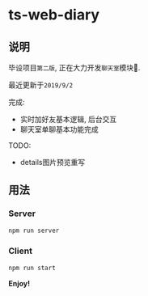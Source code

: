 # ts-web-diary

## 说明

毕设项目`第二版`,  正在大力开发`聊天室`模块🚧.

最近更新于`2019/9/2`

完成:

- 实时加好友基本逻辑, 后台交互
- 聊天室单聊基本功能完成

TODO:

- details图片预览重写

## 用法

### Server

```bash
npm run server
```

### Client

```bash
npm run start
```

**Enjoy!**